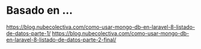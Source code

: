 # Basado en ...

https://blog.nubecolectiva.com/como-usar-mongo-db-en-laravel-8-listado-de-datos-parte-1/
https://blog.nubecolectiva.com/como-usar-mongo-db-en-laravel-8-listado-de-datos-parte-2-final/
